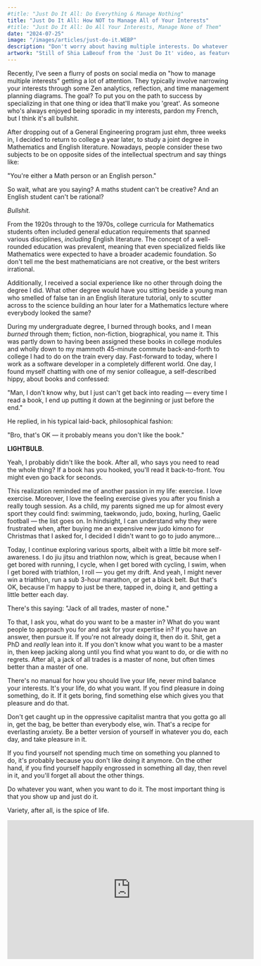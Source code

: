 ```yaml
---
#title: "Just Do It All: Do Everything & Manage Nothing"
title: "Just Do It All: How NOT to Manage All of Your Interests"
#title: "Just Do It All: Do All Your Interests, Manage None of Them"
date: "2024-07-25"
image: "/images/articles/just-do-it.WEBP"
description: "Don't worry about having multiple interests. Do whatever you want, when you want to do it. Variety after all, is the spice of life."
artwork: "Still of Shia LaBeouf from the 'Just Do It' video, as featured in the #INTRODUCTIONS art project."
---
```


Recently, I've seen a flurry of posts on social media on "how to manage multiple interests" getting a lot
of attention. They typically involve narrowing your interests through some Zen analytics, reflection, and time
management planning diagrams. The goal? To put you on the path to success by specializing in that one thing or idea
that'll
make you 'great'. As someone who's always enjoyed being sporadic in my interests, pardon my French, but I think it's all
bullshit.

After dropping out of a General Engineering program just ehm, three weeks in, I decided to return to college a year later,
to study a joint degree in Mathematics and English literature. Nowadays, people consider these two subjects to be 
on opposite sides of the intellectual spectrum and say things like:

"You're either a Math person or an English person."

So wait, what are you saying? A maths student can't be creative? And an English student can't be rational?

_Bullshit._

From the 1920s through to the 1970s, college curricula for Mathematics students often included general education
requirements that spanned various
disciplines, _including_ English literature. The concept of a well-rounded education was prevalent, meaning that even
specialized fields like Mathematics were expected to have a broader academic foundation. So don't tell me the best
mathematicians are not creative, or the best writers irrational.

Additionally, I received a social experience like no other through doing the degree I did. What other degree would have
you sitting beside a young man who smelled of false tan in an English literature tutorial, only to scutter across to the
science building an hour later for a Mathematics lecture where everybody looked the same?

During my undergraduate degree, I burned through books, and I mean _burned_ through them; fiction, non-fiction,
biographical, you name it. This was partly down to having been assigned these books in college modules and wholly down
to my mammoth 45-minute commute back-and-forth to college I had to do on the train every day. Fast-forward to today,
where I work as a software developer in a completely different world. One day, I found myself chatting with one of my
senior colleague, a self-described hippy, about books and confessed:

"Man, I don't know why, but I just can't get back into reading — every time I read a book, I end up putting it down at
the beginning or just before the end."

He replied, in his typical laid-back, philosophical fashion:

"Bro, that's OK — it probably means you don't like the book."

**LIGHTBULB**.

Yeah, I probably didn't like the book. After all, who says you need to read the whole
thing? If a book has you hooked, you'll read it back-to-front. You might even go back for seconds.

This realization reminded me of another passion in my life: exercise. I love exercise. Moreover, I love the feeling
exercise gives you after you finish
a really tough session. As a child, my parents signed me up for almost every sport they could find: swimming, taekwondo,
judo, boxing, hurling, Gaelic football — the list goes on. In hindsight, I can understand why they were frustrated when,
after buying me an expensive new judo kimono for Christmas that I asked for, I decided I didn't want to go to judo
anymore...

Today, I continue exploring various sports, albeit with a little bit more self-awareness. I do jiu
jitsu and triathlon now, which is great, because when I get bored with running, I cycle, when I get bored with cycling,
I swim, when I get bored with triathlon, I roll — you get my drift. And yeah, I might never win a triathlon, run a sub
3-hour marathon, or get a black belt. But that's OK, because I'm happy to just be there, tapped in, doing it, and
getting a little better each day.

There's this saying: "Jack of all trades, master of none."

To that, I ask you, what do you want to be a master in? What do you want people to approach you for and ask for your
expertise in? If you have an answer, then pursue it. If you're not already doing it, then do it. Shit, get a PhD and
_really_ lean into it. If you don't know what you want to be a master in, then keep jacking along until you find what
you
want to do, or die with no regrets. After all, a jack of all trades is a master of none, but often times better than a
master of one.

[//]: # (Now, I know what you're thinking. "I have so many interests, won't I burn out if I try to do everything? Won't I end up)

[//]: # (a master of nothing?" Look, I get it. That's what all those productivity gurus want you to believe. But here's the)

[//]: # (deal - some of the most badass innovators in history were Renaissance men and women who couldn't stick to one lane if)

[//]: # (their lives depended on it.)

[//]: # ()

[//]: # (Take Leonardo da Vinci, for instance. That dude was painting the Mona Lisa one day and designing flying machines the)

[//]: # (next. And get this - most of his works were unfinished. You know why? Because he was too busy being fucking brilliant at)

[//]: # (everything to wrap things up neatly. Did anyone call him a failure? Hell no. They called him a genius.)

There's no manual for how you should live your life, never mind balance your interests. It's your life, do what you
want. If you find pleasure in doing something, do it. If it gets boring, find something else which gives you that
pleasure and do that.

Don't get caught up in the oppressive capitalist mantra that you gotta go all in, get the bag, be
better than everybody else, win. That's a recipe for everlasting anxiety. Be a better version of yourself in whatever
you do, each day, and take pleasure in it.

If you find yourself not spending much time on something you planned to do, it's probably because you don't like doing
it anymore. On the other hand, if you find yourself happily engrossed
in something all day, then revel in it, and you'll forget all about the other things.

Do whatever you want, when you want to do it. The most important thing is that you show up and
just do it.

Variety, after all, is the spice of life.

<iframe width="560" height="315" src="https://www.youtube.com/embed/ZXsQAXx_ao0?si=IMCEZ3vnllkJfPqe" title="YouTube video player" frameborder="0" allow="accelerometer; autoplay; clipboard-write; encrypted-media; gyroscope; picture-in-picture; web-share" referrerpolicy="strict-origin-when-cross-origin" allowfullscreen></iframe>